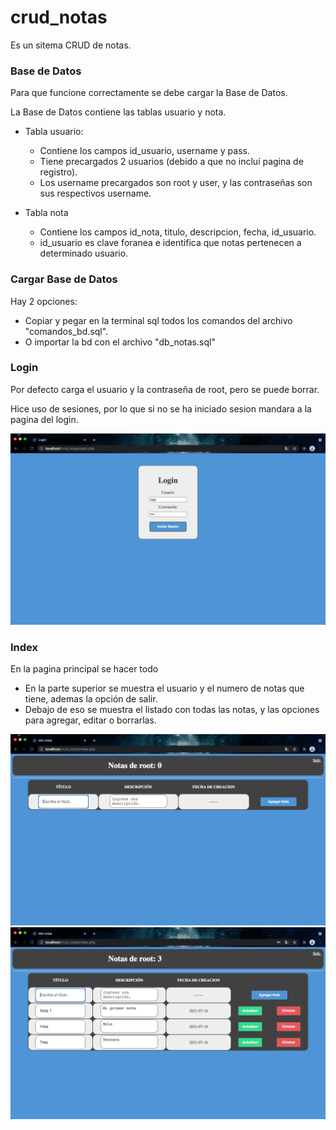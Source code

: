 # crud_notas

Es un sitema CRUD de notas.


### Base de Datos

Para que funcione correctamente se debe cargar la Base de Datos.

La Base de Datos contiene las tablas usuario y nota.

- Tabla usuario:

  - Contiene los campos id_usuario, username y pass.
  - Tiene precargados 2 usuarios (debido a que no incluí pagina de registro).
  - Los username precargados son root y user, y las contraseñas son sus respectivos username.

- Tabla nota
  - Contiene los campos id_nota, titulo, descripcion, fecha, id_usuario.
  - id_usuario es clave foranea e identifica que notas pertenecen a determinado usuario.
  

### Cargar Base de Datos

Hay 2 opciones:

- Copiar y pegar en la terminal sql todos los comandos del archivo "comandos_bd.sql".
- O importar la bd con el archivo "db_notas.sql"


### Login

Por defecto carga el usuario y la contraseña de root, pero se puede borrar.

Hice uso de sesiones, por lo que si no se ha iniciado sesion mandara a la pagina del login.

![Login](https://github.com/GuillermoAAD/crud_notas/blob/master/Capturas/1.png)

### Index

En la pagina principal se hacer todo
- En la parte superior se muestra el usuario y el numero de notas que tiene, ademas la opción de salir.
- Debajo de eso se muestra el listado con todas las notas, y las opciones para agregar, editar o borrarlas.

![Index sin notas](https://github.com/GuillermoAAD/crud_notas/blob/master/Capturas/2.png)
![Index con notas](https://github.com/GuillermoAAD/crud_notas/blob/master/Capturas/3.png)

